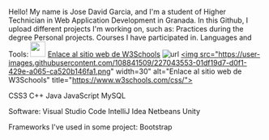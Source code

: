 Hello!
My name is Jose David Garcia, and I'm a student of Higher Technician in Web Application Development in Granada.
In this Github, I upload different projects I'm working on, such as:
Practices during the degree
Personal projects.
Courses I have participated in.
Languages and Tools:
<img src="https://user-images.githubusercontent.com/108841509/227043553-01df19d7-d0f1-429e-a065-ca520b146fa1.png" width="30">
[Enlace al sitio web de W3Schools](https://www.w3schools.com/css/)
![url](https://www.w3schools.com/css/)
<a href="https://www.w3schools.com/css/"><img src="https://user-images.githubusercontent.com/108841509/227043553-01df19d7-d0f1-429e-a065-ca520b146fa1.png" width=30" alt="Enlace al sitio web de W3Schools" title="https://www.w3schools.com/css/"></a>

CSS3
C++
Java
JavaScript
MySQL

Software:
Visual Studio Code
IntelliJ Idea
Netbeans
Unity

Frameworks I've used in some project:
Bootstrap

